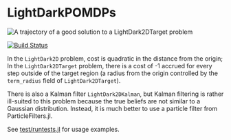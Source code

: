 # LightDarkPOMDPs

![A trajectory of a good solution to a LightDark2DTarget problem](https://github.com/zsunberg/LightDarkPOMDPs.jl/raw/master/img/target_good_solution.gif)

[![Build Status](https://travis-ci.org/zsunberg/LightDarkPOMDPs.jl.svg?branch=master)](https://travis-ci.org/zsunberg/LightDarkPOMDPs.jl)

In the `LightDark2D` problem, cost is quadratic in the distance from the origin; In the `LightDark2DTarget` problem, there is a cost of -1 accrued for every step outside of the target region (a radius from the origin controlled by the `term_radius` field of `LightDark2DTarget`).

There is also a Kalman filter `LightDark2DKalman`, but Kalman filtering is rather ill-suited to this problem because the true beliefs are not similar to a Gaussian distribution. Instead, it is much better to use a particle filter from ParticleFilters.jl.

See [test/runtests.jl]() for usage examples.

<!--
[![Coverage Status](https://coveralls.io/repos/zsunberg/LightDarkPOMDPs.jl/badge.svg?branch=master&service=github)](https://coveralls.io/github/zsunberg/LightDarkPOMDPs.jl?branch=master)

[![codecov.io](http://codecov.io/github/zsunberg/LightDarkPOMDPs.jl/coverage.svg?branch=master)](http://codecov.io/github/zsunberg/LightDarkPOMDPs.jl?branch=master)
-->
